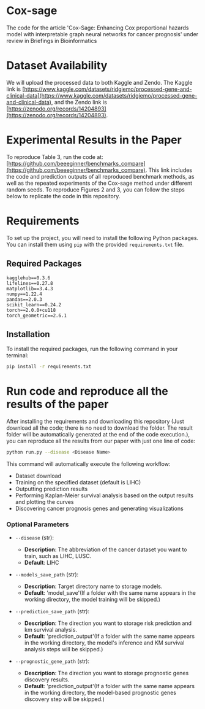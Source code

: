 # Cox-sage
The code for the article 'Cox-Sage: Enhancing Cox proportional hazards model with interpretable graph neural networks for cancer prognosis' under review in Briefings in Bioinformatics
# Dataset Availability

We will upload the processed data to both Kaggle and Zendo. The Kaggle link is [https://www.kaggle.com/datasets/ridgiemo/processed-gene-and-clinical-data](https://www.kaggle.com/datasets/ridgiemo/processed-gene-and-clinical-data), and the Zendo link is [https://zenodo.org/records/14204893](https://zenodo.org/records/14204893).

# Experimental Results in the Paper
To reproduce Table 3, run the code at: [https://github.com/beeeginner/benchmarks_compare](https://github.com/beeeginner/benchmarks_compare). This link includes the code and prediction outputs of all reproduced benchmark methods, as well as the repeated experiments of the Cox-sage method under different random seeds. To reproduce Figures 2 and 3, you can follow the steps below to replicate the code in this repository.

# Requirements

To set up the project, you will need to install the following Python packages. You can install them using `pip` with the provided `requirements.txt` file.

## Required Packages

```plaintext
kagglehub==0.3.6
lifelines==0.27.8
matplotlib==3.4.3
numpy==1.22.4
pandas==2.0.3
scikit_learn==0.24.2
torch==2.0.0+cu118
torch_geometric==2.6.1
```

## Installation

To install the required packages, run the following command in your terminal:

```bash
pip install -r requirements.txt
```

# Run code and reproduce all the results of the paper
After installing the requirements and downloading this repository (Just download all the code; there is no need to download the folder. The result folder will be automatically generated at the end of the code execution.), you can reproduce all the results from our paper with just one line of code:

```bash
python run.py --disease <Disease Name>
```

This command will automatically execute the following workflow:
- Dataset download
- Training on the specified dataset (default is LIHC)
- Outputting prediction results
- Performing Kaplan-Meier survival analysis based on the output results and plotting the curves
- Discovering cancer prognosis genes and generating visualizations

### Optional Parameters

- `--disease` (str): 
  - **Description**: The abbreviation of the cancer dataset you want to train, such as LIHC, LUSC.
  - **Default**: LIHC

- `--models_save_path` (str): 
  - **Description**: Target directory name to storage models.
  - **Default**: 'model_save'(If a folder with the same name appears in the working directory, the model training will be skipped.)

- `--prediction_save_path` (str): 
  - **Description**: The direction you want to storage risk prediction and km survival analysis.
  - **Default**: 'prediction_output'(If a folder with the same name appears in the working directory,  the model's inference and KM survival analysis steps will be skipped.)
 
- `--prognostic_gene_path` (str): 
  - **Description**: The direction you want to storage prognostic genes discovery results.
  - **Default**: 'prediction_output'(If a folder with the same name appears in the working directory, the model-based prognostic genes discovery step will be skipped.)

